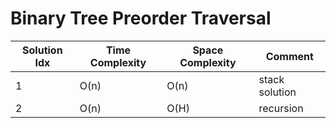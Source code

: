 # Binary Tree Preorder Traversal

| Solution Idx | Time Complexity | Space Complexity | Comment        |
| ------------ | --------------- | ---------------- | -------------- |
| 1            | O(n)            | O(n)             | stack solution |
| 2            | O(n)            | O(H)             | recursion      |
